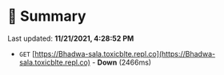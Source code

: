 # 📖 Summary
Last updated: **11/21/2021, 4:28:52 PM**

- `GET` [https://Bhadwa-sala.toxicblte.repl.co](https://Bhadwa-sala.toxicblte.repl.co) - **Down** (2466ms)
